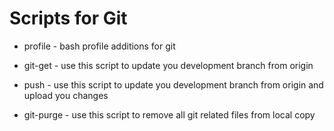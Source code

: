 Scripts for Git
===============

* profile - bash profile additions for git

* git-get   - use this script to update you development branch from origin
* push      - use this script to update you development branch from origin and upload you changes
* git-purge - use this script to remove all git related files from local copy
